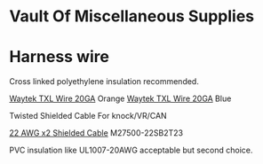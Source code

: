 # Vault Of Miscellaneous Supplies

# Harness wire

Cross linked polyethylene insulation recommended.

[Waytek TXL Wire 20GA](https://www.waytekwire.com/item/WM20-3/WM20-3-Automotive-Cross-Link-Wire-/) Orange
[Waytek TXL Wire 20GA](https://www.waytekwire.com/item/WM20-6/WM20-6-Automotive-Cross-Link-Wire-/) Blue

Twisted Shielded Cable
For knock/VR/CAN

[22 AWG x2 Shielded Cable](https://prowireusa.com//p-572-22-awg-x-2-shieled-cable.aspx) M27500-22SB2T23

PVC insulation like UL1007-20AWG acceptable but second choice.
